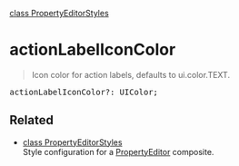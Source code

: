 [class PropertyEditorStyles](PropertyEditorStyles.md)

# actionLabelIconColor

> Icon color for action labels, defaults to ui.color.TEXT.

<pre class="docgen_signature">actionLabelIconColor?: UIColor;</pre>

## Related

- [<!--{ref:class}-->class PropertyEditorStyles](PropertyEditorStyles.md) \
    Style configuration for a [PropertyEditor](PropertyEditor.md) composite.

